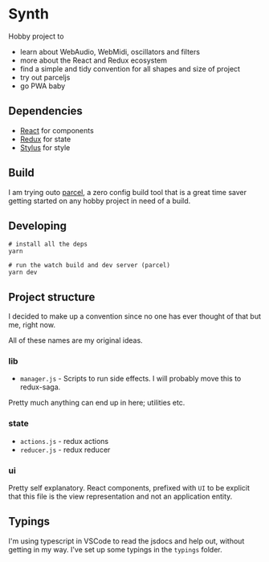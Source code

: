 Synth
=====

Hobby project to

* learn about WebAudio, WebMidi, oscillators and filters
* more about the React and Redux ecosystem
* find a simple and tidy convention for all shapes and size of project
* try out parceljs
* go PWA baby

## Dependencies

- [React](https://reactjs.org/) for components
- [Redux](https://redux.js.org/) for state
- [Stylus](http://stylus-lang.com/) for style

## Build

I am trying outo [parcel](https://parceljs.org), a zero config build tool that
is a great time saver getting started on any hobby project in need of a build.

## Developing

```
# install all the deps
yarn

# run the watch build and dev server (parcel)
yarn dev
```

## Project structure

I decided to make up a convention since no one has ever thought of that but me, right now.

All of these names are my original ideas.

### lib

- `manager.js` - Scripts to run side effects. I will probably move this to redux-saga.

Pretty much anything can end up in here; utilities etc.

### state

- `actions.js` - redux actions
- `reducer.js` - redux reducer

### ui

Pretty self explanatory. React components, prefixed with `UI` to be explicit
that this file is the view representation and not an application entity.

## Typings

I'm using typescript in VSCode to read the jsdocs and help out, without getting
in my way. I've set up some typings in the `typings` folder.
